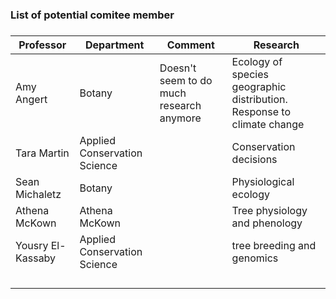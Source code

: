 ### List of potential comitee member

### 

| Professor         | Department                   | Comment                                  | Research                                                               |
| ----------------- | ---------------------------- | ---------------------------------------- | ---------------------------------------------------------------------- |
| Amy Angert        | Botany                       | Doesn't seem to do much research anymore | Ecology of species geographic distribution. Response to climate change |
| Tara Martin       | Applied Conservation Science |                                          | Conservation decisions                                                 |
| Sean Michaletz    | Botany                       |                                          | Physiological ecology                                                  |
| Athena McKown     | Athena McKown                |                                          | Tree physiology and phenology                                          |
| Yousry El-Kassaby | Applied Conservation Science |                                          | tree breeding and genomics                                             |
|                   |                              |                                          |                                                                        |
|                   |                              |                                          |                                                                        |
|                   |                              |                                          |                                                                        |
|                   |                              |                                          |                                                                        |
